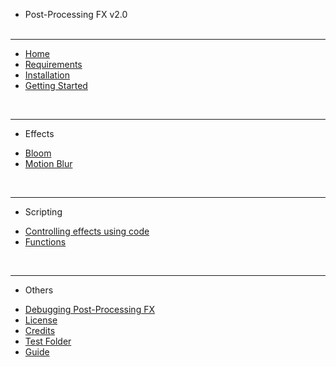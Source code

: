 - Post-Processing FX v2.0
<br /><br />
----

* [Home](/ "Post-Processing FX")
* [Requirements](./pages/requirements.md "Requirements")
* [Installation](./pages/installation.md "Installation")
* [Getting Started](./pages/quick-start.md "Getting Started")

<br />

----
- Effects

* [Bloom](./pages/effects/bloom.md)
* [Motion Blur](./pages/effects/motion-blur.md)

<br />

----
- Scripting

* [Controlling effects using code](./pages/scripting/effects_customize.md)
* [Functions](functions.md)

<br />

----
- Others

* [Debugging Post-Processing FX](debugging.md)
* [License](license.md)
* [Credits](credits.md)
* [Test Folder](./testFolder/testpage.md)
* [Guide](guide.md "The greatest guide in the world")
